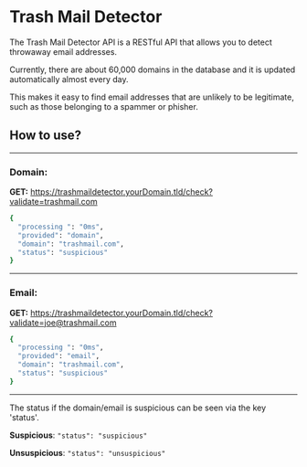 # Trash Mail Detector

The Trash Mail Detector API is a RESTful API that allows you to detect throwaway email addresses.

Currently, there are about 60,000 domains in the database and it is updated automatically almost every day.

This makes it easy to find email addresses that are unlikely to be legitimate, 
such as those belonging to a spammer or phisher.

## How to use?

---

### Domain:

**GET:** https://trashmaildetector.yourDomain.tld/check?validate=trashmail.com
```bash
{
  "processing ": "0ms",
  "provided": "domain",
  "domain": "trashmail.com",
  "status": "suspicious"
}
```
---
### Email:

**GET:** https://trashmaildetector.yourDomain.tld/check?validate=joe@trashmail.com
```bash
{
  "processing ": "0ms",
  "provided": "email",
  "domain": "trashmail.com",
  "status": "suspicious"
}
```

--- 

The status if the domain/email is suspicious can be seen via the key 'status'.

**Suspicious**: ``"status": "suspicious"``

**Unsuspicious**: ``"status": "unsuspicious"``
